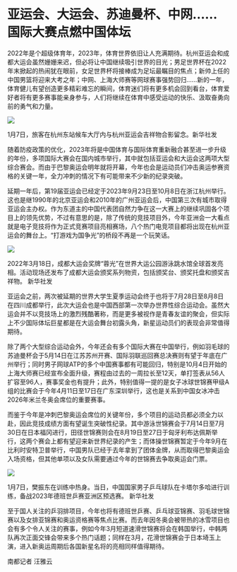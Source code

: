 # 亚运会、大运会、苏迪曼杯、中网……国际大赛点燃中国体坛

2022年是个超级体育年，2023年，体育世界依旧让人充满期待。杭州亚运会和成都大运会虽然姗姗来迟，但必将让中国继续吸引世界的目光；男足世界杯在2022年末掀起的热闹犹在眼前，女足世界杯将接棒成为足坛最瞩目的焦点；新帅上任的中国男篮将迎来大考之年；中网、上海大师赛等网球赛事强势回归……新的一年，体育健儿有望创造更多精彩难忘的瞬间，体育迷们将有更多机会回到看台，体育爱好者将有更多赛事能亲身参与，人们将继续在体育中感受运动的快乐、汲取奋勇向前的勇气和力量。

![](https://inews.gtimg.com/newsapp_bt/0/15600295435/1000)

1月7日，旅客在杭州东站候车大厅内与杭州亚运会吉祥物合影留念。新华社发

随着防疫政策的优化，2023年将是中国体育与国际体育重新融合甚至进一步升级的年份，多项国际大赛会在国内城市举行，其中就包括亚运会和大运会这两项大型综合赛会。而由于巴黎奥运会明年就将开幕，今年也会是运动员们冲击奥运参赛资格的关键一年，全力冲刺的情况下有可能带来不少新的纪录突破。

延期一年后，第19届亚运会已经定于2023年9月23日至10月8日在浙江杭州举行。这也是继1990年的北京亚运会和2010年的广州亚运会后，中国第三次有城市取得亚运会主办权。作为东道主的中国代表团自然力争在这一大赛上的继续巩固各个项目上的领先优势，不过有意思的是，除了传统的竞技项目外，今年亚洲会一大看点就是电子竞技将作为正式竞赛项目亮相赛场，八个热门电竞项目都将出现在杭州亚运会的舞台上。“打游戏为国争光”的桥段不再是一个玩笑话。

![](https://inews.gtimg.com/newsapp_bt/0/15600295437/1000)

2022年3月18日，成都大运会奖牌“蓉光”在世界大运公园游泳跳水馆全球首发亮相。活动现场还发布了成都大运会颁奖系列物资，包括颁奖台、颁奖托盘和颁奖吉祥物。
新华社发

亚运会之前，两次被延期的世界大学生夏季运动会终于也将于7月28日至8月8日在四川成都举行，此次大运会也是中国西部第一次举办世界性综合运动会。虽然大运会并不以竞技场上的激烈残酷著称，而是更多被视作是青春友谊的聚会，但实际上不少国际体坛巨星都是在大运会舞台初露头角，新星运动员们的表现会非常值得期待。

除了两个大型综合运动会外，今年还会有多个国际大赛在中国举行，例如羽毛球的苏迪曼杯会于5月14日在江苏苏州开赛、国际羽联巡回赛总决赛则有望于年底在广州举行；同时男子网球ATP的多个中国赛事都有可能回归，特别是10月4日开始的上海大师赛已经宣布全面升级，赛程由过去的一周拉长至12天，单打签表从56人扩容至96人，赛事奖金也有提升；此外，特别值得一提的是女子冰球世锦赛甲级A组的比赛会于今年4月11日至17日在广东深圳举行，这也是关系到中国女冰冲击2026年米兰冬奥会席位的重要赛事。

而鉴于今年是冲刺巴黎奥运会席位的关键年份，多个项目的运动员都必须全力以赴，因此竞技成绩方面有望诞生突破性纪录。其中游泳世锦赛会于7月14日至7月30日在日本福冈进行，田径世锦赛则会在8月19日至27日于匈牙利布达佩斯举行，这两个赛会上都有望迎来新世界纪录的产生；而体操世锦赛暂定于今年9月在比利时安特卫普举行，中国男队已经于去年拿到了团体金牌，从而取得巴黎奥运会入场资格，但其他单项以及女队需要通过今年的世锦赛去争取奥运会门票。

![](https://inews.gtimg.com/newsapp_bt/0/15600295442/1000)

1月7日，樊振东在训练中热身。当日，中国国家男子乒乓球队在卡塔尔多哈进行训练，备战2023年德班世乒赛亚洲区预选赛。 新华社发

至于国人关注的乒羽排项目，今年也将有德班世乒赛、乒乓球亚锦赛、羽毛球世锦赛以及女排亚锦赛和奥运资格赛等焦点比赛。而去年因冬奥会被带热的冰雪项目也会有多个令人关注的赛事，例如今年3月短道速滑世锦赛将会在韩国举行，中韩两队再次正面交锋会带来多个热门话题；同样在3月，花滑世锦赛会于日本埼玉上演，进入新奥运周期后各国新星名将的亮相同样值得期待。

南都记者 汪雅云

